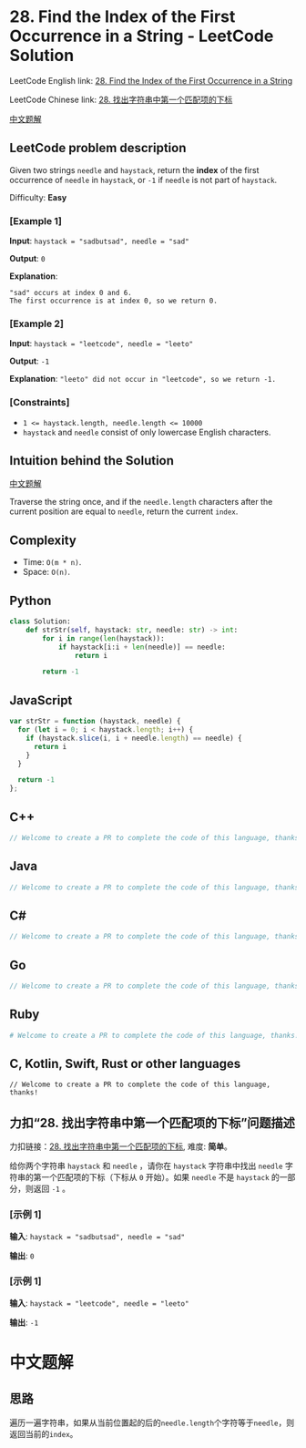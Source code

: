 # 28. Find the Index of the First Occurrence in a String - LeetCode Solution
LeetCode English link: [28. Find the Index of the First Occurrence in a String](https://leetcode.com/problems/find-the-index-of-the-first-occurrence-in-a-string)

LeetCode Chinese link: [28. 找出字符串中第一个匹配项的下标](https://leetcode.cn/problems/find-the-index-of-the-first-occurrence-in-a-string)

[中文题解](#中文题解)

## LeetCode problem description
Given two strings `needle` and `haystack`, return the **index** of the first occurrence of `needle` in `haystack`, or `-1` if `needle` is not part of `haystack`.

Difficulty: **Easy**

### [Example 1]
**Input**: `haystack = "sadbutsad", needle = "sad"`

**Output**: `0`

**Explanation**:
```
"sad" occurs at index 0 and 6.
The first occurrence is at index 0, so we return 0.
```

### [Example 2]
**Input**: `haystack = "leetcode", needle = "leeto"`

**Output**: `-1`

**Explanation**: `"leeto" did not occur in "leetcode", so we return -1.`

### [Constraints]
- `1 <= haystack.length, needle.length <= 10000`
- `haystack` and `needle` consist of only lowercase English characters.

## Intuition behind the Solution
[中文题解](#中文题解)

Traverse the string once, and if the `needle.length` characters after the current position are equal to `needle`, return the current `index`.

## Complexity
* Time: `O(m * n)`.
* Space: `O(n)`.

## Python
```python
class Solution:
    def strStr(self, haystack: str, needle: str) -> int:
        for i in range(len(haystack)):
            if haystack[i:i + len(needle)] == needle:
                return i

        return -1
```

## JavaScript
```javascript
var strStr = function (haystack, needle) {
  for (let i = 0; i < haystack.length; i++) {
    if (haystack.slice(i, i + needle.length) == needle) {
      return i
    }
  }

  return -1
};
```

## C++
```cpp
// Welcome to create a PR to complete the code of this language, thanks!
```

## Java
```java
// Welcome to create a PR to complete the code of this language, thanks!
```

## C#
```c#
// Welcome to create a PR to complete the code of this language, thanks!
```

## Go
```go
// Welcome to create a PR to complete the code of this language, thanks!
```

## Ruby
```ruby
# Welcome to create a PR to complete the code of this language, thanks!
```

## C, Kotlin, Swift, Rust or other languages
```
// Welcome to create a PR to complete the code of this language, thanks!
```

## 力扣“28. 找出字符串中第一个匹配项的下标”问题描述
力扣链接：[28. 找出字符串中第一个匹配项的下标](https://leetcode.cn/problems/find-the-index-of-the-first-occurrence-in-a-string), 难度: **简单**。

给你两个字符串 `haystack` 和 `needle` ，请你在 `haystack` 字符串中找出 `needle` 字符串的第一个匹配项的下标（下标从 `0` 开始）。如果 `needle` 不是 `haystack` 的一部分，则返回 `-1` 。

### [示例 1]
**输入**: `haystack = "sadbutsad", needle = "sad"`

**输出**: `0`

### [示例 1]
**输入**: `haystack = "leetcode", needle = "leeto"`

**输出**: `-1`

# 中文题解
## 思路
遍历一遍字符串，如果从当前位置起的后的`needle.length`个字符等于`needle`，则返回当前的`index`。
